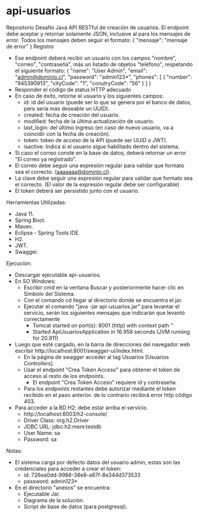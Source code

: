 # api-usuarios
Repositorio Desafío Java
API RESTful de creación de usuarios.
El endpoint debe aceptar y retornar solamente JSON, inclusive al para los mensajes de error.
Todos los mensajes deben seguir el formato:
{
	"mensaje": "mensaje de error"
}
Registro
- Ese endpoint deberá recibir un usuario con los campos "nombre", "correo", "contraseña",
más un listado de objetos "teléfono", respetando el siguiente formato:
{
	"name": "User Admin",
	"email": "admin@dominio.cl",
	"password": "admin123*",
	"phones": [
		{
			"number": "945390913",
			"cityCode": "1",
			"conutryCode": "56"
		}
	]
}
- Responder el código de status HTTP adecuado
- En caso de éxito, retorne el usuario y los siguientes campos:
	- id: id del usuario (puede ser lo que se genera por el banco de datos, pero sería más deseable un UUID).
	- created: fecha de creación del usuario.
	- modified: fecha de la última actualización de usuario.
	- last_login: del último ingreso (en caso de nuevo usuario, va a coincidir con la fecha de creación).
	- token: token de acceso de la API (puede ser UUID o JWT).
	- isactive: Indica si el usuario sigue habilitado dentro del sistema.
- Si caso el correo conste en la base de datos, deberá retornar un error "El correo ya registrado".
- El correo debe seguir una expresión regular para validar que formato sea el correcto. (aaaaaaa@dominio.cl).
- La clave debe seguir una expresión regular para validar que formato sea el correcto. (El valor de la expresión regular debe ser configurable)
- El token deberá ser persistido junto con el usuario.

Herramientas Utilizadas:
- Java 11.
- Spring Boot.
- Maven.
- Eclipse - Spring Tools IDE.
- H2.
- JWT.
- Swagger.

Ejecución:
- Descargar ejecutable api-usuarios.
- En SO Windows:
	- Escribir cmd en la ventana Buscar y posteriormente hacer clic en Simbolo del Sistema.
	- Con el comando cd llegar al directorio donde se encuentra el jar.
	- Ejecutar el comando "java -jar api-usuarios.jar" para levantar el servicio, serán los siguientes mensajes que indicarán que levantó correctamente
		- Tomcat started on port(s): 8001 (http) with context path ''
		- Started ApiUsuariosApplication in 16.958 seconds (JVM running for 20.911)	
- Luego que esté cargado, en la barra de direcciones del navegador web escribir http://localhost:8001/swagger-ui/index.html.
	- En la página de swagger acceder al tag Usuarios [Usuarios Controllers].
	- Usar el endpoint "Crea Token Acceso" para obtener el token de acceso al resto de los endpoints.
		- El endpoint "Crea Token Acceso" requiere id y contraseña.
	- Para los endpoints restantes debe autorizar mediante el token recibido en el paso anterior. de lo contrario 
	  recibirá error http código 403.
- Para acceder a la BD H2: debe estar arriba el servicio.
	- http://localhost:8003/h2-console/
	- Driver Class: org.h2.Driver
	- JDBC URL: jdbc:h2:mem:testdb
	- User Name: sa
	- Password: sa

Notas: 
- El sistema carga por defecto datos del usuario admin, estas son las credenciales para acceder a crear el token:
	- id: 726ea0dd-9986-38e8-a87f-8e344d373533
	- password: admin123*
- En el directorio "anexos" se encuentra:
	- Ejecutable Jar.
	- Diagrama de la solución.
	- Script de base de datos (para postgresql).

	

